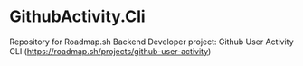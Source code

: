 # GithubActivity.Cli
Repository for Roadmap.sh Backend Developer project: Github User Activity CLI (https://roadmap.sh/projects/github-user-activity)
